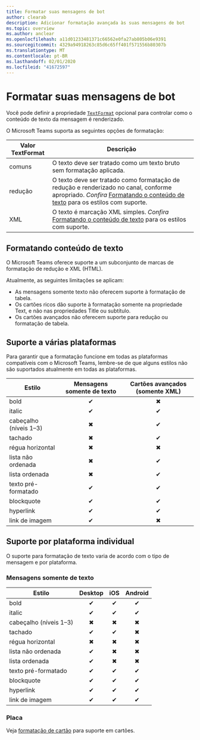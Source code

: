 ```yaml
---
title: Formatar suas mensagens de bot
author: clearab
description: Adicionar formatação avançada às suas mensagens de bot
ms.topic: overview
ms.author: anclear
ms.openlocfilehash: a11d01233481371c66562e0fa27ab805b06e9391
ms.sourcegitcommit: 4329a94918263c85d6c65ff401f571556b80307b
ms.translationtype: MT
ms.contentlocale: pt-BR
ms.lasthandoff: 02/01/2020
ms.locfileid: "41672597"
---
```

# <a name="format-your-bot-messages"></a>Formatar suas mensagens de bot

Você pode definir a propriedade [`TextFormat`](/bot-framework/dotnet/bot-builder-dotnet-create-messages#customizing-a-message) opcional para controlar como o conteúdo de texto da mensagem é renderizado.

O Microsoft Teams suporta as seguintes opções de formatação:

| Valor TextFormat | Descrição |
| --- | --- |
| comuns | O texto deve ser tratado como um texto bruto sem formatação aplicada.|
| redução | O texto deve ser tratado como formatação de redução e renderizado no canal, conforme apropriado. *Confira* [Formatando o conteúdo de texto](#formatting-text-content) para os estilos com suporte. |
| XML | O texto é marcação XML simples. *Confira* [Formatando o conteúdo de texto](#formatting-text-content) para os estilos com suporte. |

## <a name="formatting-text-content"></a>Formatando conteúdo de texto

O Microsoft Teams oferece suporte a um subconjunto de marcas de formatação de redução e XML (HTML).

Atualmente, as seguintes limitações se aplicam:

* As mensagens somente texto não oferecem suporte à formatação de tabela.
* Os cartões ricos dão suporte à formatação somente na propriedade Text, e não nas propriedades Title ou subtítulo.
* Os cartões avançados não oferecem suporte para redução ou formatação de tabela.

## <a name="cross-platform-support"></a>Suporte a várias plataformas

Para garantir que a formatação funcione em todas as plataformas compatíveis com o Microsoft Teams, lembre-se de que alguns estilos não são suportados atualmente em todas as plataformas.

| Estilo                     | Mensagens somente de texto | Cartões avançados (somente XML) |
| ---                       | :---: | :---: |
| bold                      | ✔ | ✖ |
| italic                    | ✔ | ✔ |
| cabeçalho (níveis 1&ndash;3) | ✖ | ✔ |
| tachado             | ✖ | ✔ |
| régua horizontal           | ✖ | ✖ |
| lista não ordenada            | ✖ | ✔ |
| lista ordenada              | ✖ | ✔ |
| texto pré-formatado         | ✔ | ✔ |
| blockquote                | ✔ | ✔ |
| hyperlink                 | ✔ | ✔ |
| link de imagem                | ✔ | ✖ |

## <a name="support-by-individual-platform"></a>Suporte por plataforma individual

O suporte para formatação de texto varia de acordo com o tipo de mensagem e por plataforma.

### <a name="text-only-messages"></a>Mensagens somente de texto

| Estilo                     | Desktop | iOS | Android |
| ---                       | :---: | :---: | :---: |
| bold                      | ✔ | ✔ | ✔ |
| italic                    | ✔ | ✔ | ✔ |
| cabeçalho (níveis 1&ndash;3) | ✖ | ✖ | ✖ |
| tachado             | ✔ | ✔ | ✖ |
| régua horizontal           | ✖ | ✖ | ✖ |
| lista não ordenada            | ✔ | ✖ | ✖ |
| lista ordenada              | ✔ | ✖ | ✖ |
| texto pré-formatado         | ✔ | ✔ | ✔ |
| blockquote                | ✔ | ✔ | ✔ |
| hyperlink                 | ✔ | ✔ | ✔ |
| link de imagem                | ✔ | ✔ | ✔ |

### <a name="cards"></a>Placa

Veja [formatação de cartão](~/task-modules-and-cards/cards/cards-format.md) para suporte em cartões.
